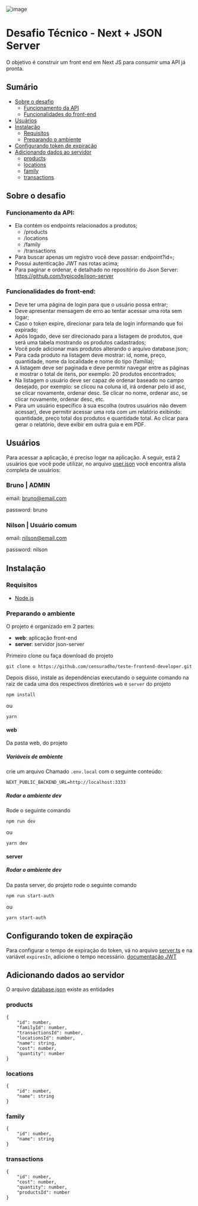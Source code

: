 ![image](https://user-images.githubusercontent.com/49209628/218332034-a51849bf-f5fb-4963-b42a-fe7c3bfd1746.png)

# Desafio Técnico - Next + JSON Server

O objetivo é construir um front end em Next JS para consumir uma API já pronta.

## Sumário
- [Sobre o desafio](#sobre-o-desafio)
  - [Funcionamento da API](#funcionamento-da-api)
  - [Funcionalidades do front-end](#funcionalidades-do-front-end)
- [Usuários](#usuarios)
- [Instalação](#instalacao)
  - [Requisitos](#requisitos)
  - [Preparando o ambiente](#preparando-o-ambiente)
- [Configurando token de expiração](#configurando)
- [Adicionando dados ao servidor](#adicionando-dados-ao-servidor)
  - [products](#products)
  - [locations](#locations)
  - [family](#family)
  - [transactions](#transactions)
 
## Sobre o desafio

### Funcionamento da API:

- Ela contém os endpoints relacionados a produtos;
  - /products
  - /locations 
  - /family
  - /transactions
- Para buscar apenas um registro você deve passar: endpoint?id=;
- Possui autenticação JWT nas rotas acima;
- Para paginar e ordenar, é detalhado no repositório do Json Server: https://github.com/typicode/json-server

### Funcionalidades do front-end:

- Deve ter uma página de login para que o usuário possa entrar;
- Deve apresentar mensagem de erro ao tentar acessar uma rota sem logar;
- Caso o token expire, direcionar para tela de login informando que foi expirado;
- Após logado, deve ser direcionado para a listagem de produtos, que será uma tabela mostrando os produtos cadastrados;
- Você pode adicionar mais produtos alterando o arquivo database.json;
- Para cada produto na listagem deve mostrar: id, nome, preço, quantidade, nome da localidade e nome do tipo (família);
- A listagem deve ser paginada e deve permitir navegar entre as páginas e mostrar o total de itens, por exemplo: 20 produtos encontrados;
- Na listagem o usuário deve ser capaz de ordenar baseado no campo desejado, por exemplo: se clicou na coluna id, irá ordenar pelo id asc, se clicar novamente, ordenar desc. Se clicar no nome, ordenar asc, se clicar novamente, ordenar desc, etc.
- Para um usuário específico à sua escolha (outros usuários não devem acessar), deve permitir acessar uma rota com um relatório exibindo: quantidade, preço total dos produtos e quantidade total. Ao clicar para gerar o relatório, deve exibir em outra guia e em PDF. 

## Usuários

Para acessar a aplicação, é preciso logar na aplicação. A seguir, está 2  usuários que você pode utilizar, no arquivo [user.json](https://github.com/censuradho/teste-frontend-developer/blob/main/server/users.json) você encontra alista completa de usuários:

### Bruno | ADMIN

email: bruno@email.com

password: bruno

### Nilson | Usuário comum

email: nilson@email.com

password: nilson

## Instalação

### Requisitos
- [Node.js](https://nodejs.org/en/)

### Preparando o ambiente

O projeto é organizado em 2 partes:

- **web**: aplicação front-end
- **server**: servidor json-server


Primeiro clone ou faça download do projeto
```
git clone o https://github.com/censuradho/teste-frontend-developer.git
```

Depois disso, instale as dependências executando o seguinte comando na raiz de cada uma dos respectivos diretórios `web` e `server` do projeto

```
npm install
```

ou

```
yarn
```

#### web

Da pasta web, do projeto 

##### Variáveis de ambiente

crie um arquivo Chamado `.env.local` com o seguinte conteúdo:

```.env
NEXT_PUBLIC_BACKEND_URL=http://localhost:3333
```

##### Rodar o ambiente dev

Rode o seguinte comando

```
npm run dev
```
ou
```
yarn dev
```
#### server

##### Rodar o ambiente dev

Da pasta server, do projeto rode o seguinte comando

```
npm run start-auth
```
ou
```
yarn start-auth
```

## Configurando token de expiração

Para configurar o tempo de expiração do token, vá no arquivo [server.ts](https://github.com/censuradho/teste-frontend-developer/blob/main/server/server.js) e na variável `expiresIn`, adicione o tempo necessário. [documentação JWT](https://www.npmjs.com/package/jsonwebtoken#usage)

## Adicionando dados ao servidor

O arquivo [database.json](https://github.com/censuradho/teste-frontend-developer/blob/main/server/database.json) existe as entidades

### products

```
{
    "id": number,
    "familyId": number,
    "transactionsId": number,
    "locationsId": number,
    "name": string,
    "cost": number,
    "quantity": number
}
```

### locations

```
{
    "id": number,
    "name": string
}
```
### family
```
{
    "id": number,
    "name": string
}
```

### transactions

```
{
    "id": number,
    "cost": number,
    "quantity": number,
    "productsId": number
}
```
